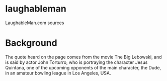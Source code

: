 # laughableman
LaughableMan.com sources

# Background
The quote heard on the page comes from the movie The Big Lebowski, and is
said by actor John Torturro, who is portraying the character Jesus Quintana,
one of the upcoming opponents of the main character, the Dude, in an amateur
bowling league in Los Angeles, USA.
